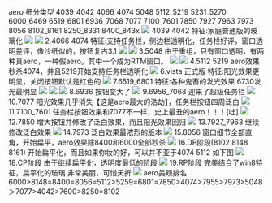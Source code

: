 aero 细分类型
4039_4042
4066_4074
5048
5112_5219
5231_5270
6000_6469
6519_6801
6936_7068
7077
7100_7601
7850
7927_7963
7973
8056
8102_8161
8250_8331
8400_843x
![](https://wvbarchive.s3-ap-northeast-1.amazonaws.com/4765650054/3379ce763912b31be63dfd818e18367adbb4e13e.jpg)
4039 4042
特征:家庭普通版的玻璃化
![](https://wvbarchive.s3-ap-northeast-1.amazonaws.com/4765650054/8de5158a4710b912dcdfc556cbfdfc0393452274.jpg)
![](https://wvbarchive.s3-ap-northeast-1.amazonaws.com/4765650054/c722407e9e2f07084dc51aa8e124b899ab01f24f.jpg)
2.4066 4074
特征:支持任务栏，侧边栏透明化，任务栏好评，窗口透明差评，像沙纸似的，按钮复古3.1
![](https://wvbarchive.s3-ap-northeast-1.amazonaws.com/4765650054/7a738e51352ac65cbb7454dbf3f2b21192138a1e.jpg)
![](https://wvbarchive.s3-ap-northeast-1.amazonaws.com/4765650054/a9a4522bc65c1038ff0ffc6aba119313b17e891e.jpg)
3.5048
由于重组，只有窗口透明，有两种真aero，一种假aero。其中一个成为RTM窗口。
![](https://wvbarchive.s3-ap-northeast-1.amazonaws.com/4765650054/fccad63433fa828b5f93a14bf51f4134950a5adf.jpg)
![](https://wvbarchive.s3-ap-northeast-1.amazonaws.com/4765650054/c2d2a8fd1e178a82f28f4308fe03738dab77e8d8.jpg)
4.5112 5219
aero效果秒杀4074，并且5219开始支持任务栏透明化
![](https://wvbarchive.s3-ap-northeast-1.amazonaws.com/4765650054/97de0758252dd42ab2d13e030b3b5bb5cbeab8b7.jpg)
6.vista 正式版
特征:阳光效果更明显，关闭按钮默认是红色的
![](https://wvbarchive.s3-ap-northeast-1.amazonaws.com/4765650054/65ebf2cbd1c8a786c98b73a66f09c93d72cf50ed.jpg)
7.6519_6801
特征:各种鬼畜的发光效果 6730发光最明显
![](https://wvbarchive.s3-ap-northeast-1.amazonaws.com/4765650054/11c9419659ee3d6d2c2cbf634b166d224d4adea1.jpg)
![](https://wvbarchive.s3-ap-northeast-1.amazonaws.com/4765650054/66633eef3d6d55fbc82c4e8e65224f4a22a4dda1.jpg)
![](https://wvbarchive.s3-ap-northeast-1.amazonaws.com/4765650054/191a5a6c55fbb2fb38c160ba474a20a44423dca1.jpg)
8.6936
按钮变大了
![](https://wvbarchive.s3-ap-northeast-1.amazonaws.com/4765650054/7d9932fab2fb4316168d41d228a446230bf7d3f9.jpg)
9.6956_7068
迎来了超级任务栏
![](https://wvbarchive.s3-ap-northeast-1.amazonaws.com/4765650054/dde29afbaf51f3de608083cc9ceef01f3b297959.jpg)
10.7077
阳光效果几乎消失【这是aero最大的浩劫】，任务栏按钮四周泛白
![](https://wvbarchive.s3-ap-northeast-1.amazonaws.com/4765650054/e1b0ca355982b2b761b21c6c39adcbef77099b5a.jpg)
11.7100_7601
任务栏按钮效果和7077不一样，史上最丑的aero！！！[吐]
![](https://wvbarchive.s3-ap-northeast-1.amazonaws.com/4765650054/4e007cd4ad6eddc4484c915331dbb6fd506633e7.jpg)
12.7850
增大按钮并修改了泛白效果，而且阳光效果回归
![](https://wvbarchive.s3-ap-northeast-1.amazonaws.com/4765650054/e0186ffb513d26972af82cf55dfbb2fb4216d860.jpg)
13.7927_7963
继续修改泛白效果
![](https://wvbarchive.s3-ap-northeast-1.amazonaws.com/4765650054/5ee3ed83b9014a90b3be6215a1773912b11bee8f.jpg)
14.7973
泛白效果最浓烈的版本
![](https://wvbarchive.s3-ap-northeast-1.amazonaws.com/4765650054/f9e6affdc3cec3fdf0f383ddde88d43f859427b9.jpg)
15.8056
窗口细节全部直角，开始扁平，aero效果除8400和6000全部秒杀
![](https://wvbarchive.s3-ap-northeast-1.amazonaws.com/4765650054/f2e5f412b07eca80c2b01e4f992397dda34483d2.jpg)
16.DP阶段(8102 8148 8161)
开始扁平化，而且如果你妆的好，可以并不亚于4074 5112
如下图
![](https://wvbarchive.s3-ap-northeast-1.amazonaws.com/4765650054/09a06e22dd54564e7342c591bbde9c82d0584f6c.jpg)
18.CP阶段
由于继续扁平化，透明度最低的阶段
![](https://wvbarchive.s3-ap-northeast-1.amazonaws.com/4765650054/e772ae167f3e67093288645733c79f3dfadc5587.jpg)
19.RP阶段
完美结合了win8特征，扁平化的玻璃
非常美丽，可惜夭折
![](https://wvbarchive.s3-ap-northeast-1.amazonaws.com/4765650054/973e1cca0a46f21f3cdc7ffbfe246b600e33aea7.jpg)
aero美观排名
6000>8148=8400=8056=5112>5259=6801=7850>4074>7955>7973>5048＞7077>4042>7600>8250=8102
